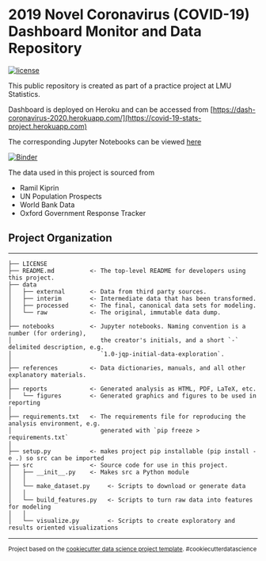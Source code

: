 # 2019 Novel Coronavirus (COVID-19) Dashboard Monitor and Data Repository

[![license](https://img.shields.io/github/license/Perishleaf/data-visualisation-scripts)](https://github.com/Perishleaf/data-visualisation-scripts/blob/master/LICENSE)

This public repository is created as part of a practice project at LMU Statistics.

Dashboard is deployed on Heroku and can be accessed from [https://dash-coronavirus-2020.herokuapp.com/](https://covid-19-stats-project.herokuapp.com)

The corresponding Jupyter Notebooks can be viewed [here](https://mybinder.org/v2/gh/mediasittich/covid19-dash-app/5ed7346e4e585b0a40116eed3090ec4b093fd3a8)

[![Binder](https://mybinder.org/badge_logo.svg)](https://mybinder.org/v2/gh/mediasittich/covid19-dash-app/master)



The data used in this project is sourced from 

- Ramil Kiprin
- UN Population Prospects
- World Bank Data
- Oxford Government Response Tracker

## Project Organization

------------

    ├── LICENSE
    ├── README.md          <- The top-level README for developers using this project.
    ├── data
    │   ├── external       <- Data from third party sources.
    │   ├── interim        <- Intermediate data that has been transformed.
    │   ├── processed      <- The final, canonical data sets for modeling.
    │   └── raw            <- The original, immutable data dump.
    │
    ├── notebooks          <- Jupyter notebooks. Naming convention is a number (for ordering),
    │                         the creator's initials, and a short `-` delimited description, e.g.
    │                         `1.0-jqp-initial-data-exploration`.
    │
    ├── references         <- Data dictionaries, manuals, and all other explanatory materials.
    │
    ├── reports            <- Generated analysis as HTML, PDF, LaTeX, etc.
    │   └── figures        <- Generated graphics and figures to be used in reporting
    │
    ├── requirements.txt   <- The requirements file for reproducing the analysis environment, e.g.
    │                         generated with `pip freeze > requirements.txt`
    │
    ├── setup.py           <- makes project pip installable (pip install -e .) so src can be imported
    ├── src                <- Source code for use in this project.
    │   ├── __init__.py    <- Makes src a Python module
    │   │          
    │   └── make_dataset.py     <- Scripts to download or generate data
    │   │
    │   └── build_features.py   <- Scripts to turn raw data into features for modeling
    │   │ 
    │   └── visualize.py        <- Scripts to create exploratory and results oriented visualizations

--------

<p><small>Project based on the <a target="_blank" href="https://drivendata.github.io/cookiecutter-data-science/">cookiecutter data science project template</a>. #cookiecutterdatascience</small></p>
